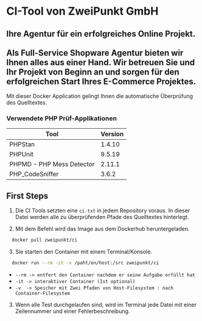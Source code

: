 # CI-Tool von ZweiPunkt GmbH

## Ihre Agentur für ein erfolgreiches Online Projekt.<br><br>Als Full-Service Shopware Agentur bieten wir Ihnen alles aus einer Hand. Wir betreuen Sie und Ihr Projekt von Beginn an und sorgen für den erfolgreichen Start Ihres E-Commerce Projektes.

Mit dieser Docker Application gelingt Ihnen die automatische Überprüfung des Quelltextes.

### Verwendete PHP Prüf-Applikationen
| Tool                      | Version |
|---------------------------|---------|
| PHPStan                   | 1.4.10  |
| PHPUnit                   | 9.5.19  |
| PHPMD - PHP Mess Detector | 2.11.1  |
| PHP_CodeSniffer           | 3.6.2   |

## First Steps

1. Die CI Tools setzten eine `ci.txt` in jedem Repository voraus. In dieser Datei werden alle zu überprüfenden Pfade des Quelltextes hinterlegt.


2. Mit dem Befehl wird das Image aus dem Dockerhub heruntergeladen.
```bash
  docker pull zweipunkt/ci
```

3. Sie starten den Container mit einem Terminal/Konsole.
```bash
  docker run --rm -it -v /paht/on/host:/src zweipunkt/ci
```
 - `--rm -> entfert den Container nachdem er seine Aufgabe erfüllt hat `
 - `-it -> interaktiver Container (Ist optional)`
 - `-v  -> Speicher mit Zwei Pfaden von Host-Filesystem : nach Container-Filesystem`

3. Wenn alle Test durchgelaufen sind, wird im Terminal jede Datei mit einer Zeilennummer und einer Fehlerbeschreibung.